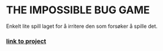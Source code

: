 # THE IMPOSSIBLE BUG GAME

Enkelt lite spill laget for å irritere den som forsøker å spille det. 


### [link to project](http://glamorous-wheel02.surge.sh///)